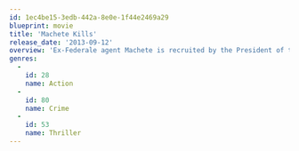 ```yaml
---
id: 1ec4be15-3edb-442a-8e0e-1f44e2469a29
blueprint: movie
title: 'Machete Kills'
release_date: '2013-09-12'
overview: 'Ex-Federale agent Machete is recruited by the President of the United States for a mission which would be impossible for any mortal man – he must take down a madman revolutionary and an eccentric billionaire arms dealer who has hatched a plan to spread war and anarchy across the planet.'
genres:
  -
    id: 28
    name: Action
  -
    id: 80
    name: Crime
  -
    id: 53
    name: Thriller
---
```

